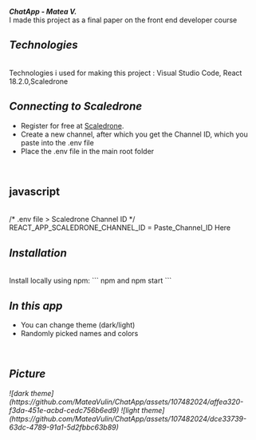 <b> <i> ChatApp - Matea V. </i> </b> <br>
I made this project as a final paper on the front end developer course

<h2> <i>Technologies </i></h2> <br>
Technologies i used for making this project : Visual Studio Code, 
 React 18.2.0,Scaledrone

<h2> <i> Connecting to Scaledrone </i></h2>

- Register for free at [Scaledrone](https://www.scaledrone.com).
- Create a new channel, after which you get the Channel ID, which you paste into the .env file
- Place the .env file in the main root folder
<br>

<h2>javascript </h2>
<br>
/* .env file > Scaledrone Channel ID */
REACT_APP_SCALEDRONE_CHANNEL_ID = Paste_Channel_ID Here 
<br>

<h2><i> Installation </i></h2>
<br>
Install locally using npm:
```
npm and
npm start
```
<br>

<h2><i>In this app </i> </h2>
<ul>
 <li> You can change theme (dark/light) </li>
 <li> Randomly picked names and colors </li>
 </ul>
 <br>
 
<h2> <i> Picture <i/> </h2>
![dark theme](https://github.com/MateaVulin/ChatApp/assets/107482024/affea320-f3da-451e-acbd-cedc756b6ed9)
![light theme](https://github.com/MateaVulin/ChatApp/assets/107482024/dce33739-63dc-4789-91a1-5d2fbbc63b89)

